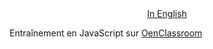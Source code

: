 <div style="text-align: center">
<a href="README.md">In English</a>
</div>

Entraînement en JavaScript sur [OenClassroom](https://openclassrooms.com/fr/courses/7696886-apprenez-a-programmer-avec-javascript)